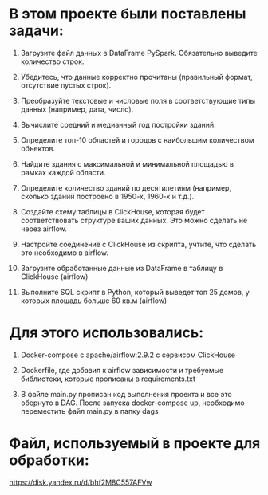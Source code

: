 # В этом проекте были поставлены задачи:
1. Загрузите файл данных в DataFrame PySpark. Обязательно выведите количество строк.

2. Убедитесь, что данные корректно прочитаны (правильный формат, отсутствие пустых строк).

3. Преобразуйте текстовые и числовые поля в соответствующие типы данных (например, дата, число).

4. Вычислите средний и медианный год постройки зданий.

5. Определите топ-10 областей и городов с наибольшим количеством объектов.

6. Найдите здания с максимальной и минимальной площадью в рамках каждой области.

7. Определите количество зданий по десятилетиям (например, сколько зданий построено в 1950-х, 1960-х и т.д.).

8. Создайте схему таблицы в ClickHouse, которая будет соответствовать структуре ваших данных. Это можно сделать не через airflow.

9. Настройте соединение с ClickHouse из скрипта, учтите, что сделать это необходимо в airflow.

10. Загрузите обработанные данные из DataFrame в таблицу в ClickHouse (airflow)

11. Выполните SQL скрипт в Python, который выведет топ 25 домов, у которых площадь больше 60 кв.м (airflow)

# Для этого использовались:
1. Docker-compose c apache/airflow:2.9.2 с сервисом ClickHouse

2. Dockerfile, где добавил к airflow зависимости и требуемые библиотеки, которые прописаны в requirements.txt

3. В файле main.py прописан код выполнения проекта и все это обернуто в DAG.
После запуска docker-compose up, необходимо переместить файл main.py в папку dags

# Файл, используемый в проекте для обработки:

https://disk.yandex.ru/d/bhf2M8C557AFVw